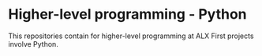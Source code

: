 # Higher-level programming - Python

This repositories contain for higher-level programming at ALX
First projects involve Python.
